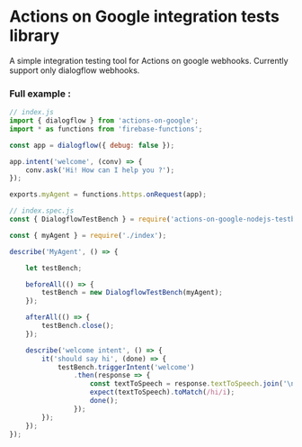 # Actions on Google integration tests library

A simple integration testing tool for Actions on google webhooks.
Currently support only dialogflow webhooks.

### Full example :
```js
// index.js
import { dialogflow } from 'actions-on-google';
import * as functions from 'firebase-functions';

const app = dialogflow({ debug: false });

app.intent('welcome', (conv) => {
    conv.ask('Hi! How can I help you ?');
});

exports.myAgent = functions.https.onRequest(app);
```

```js
// index.spec.js
const { DialogflowTestBench } = require('actions-on-google-nodejs-testbench');

const { myAgent } = require('./index');

describe('MyAgent', () => {

    let testBench;

    beforeAll(() => {
        testBench = new DialogflowTestBench(myAgent);
    });

    afterAll(() => {
        testBench.close();
    });

    describe('welcome intent', () => {
        it('should say hi', (done) => {
            testBench.triggerIntent('welcome')
                .then(response => {
                    const textToSpeech = response.textToSpeech.join('\n');
                    expect(textToSpeech).toMatch(/hi/i);
                    done();
                });
        });
    });
});
```
